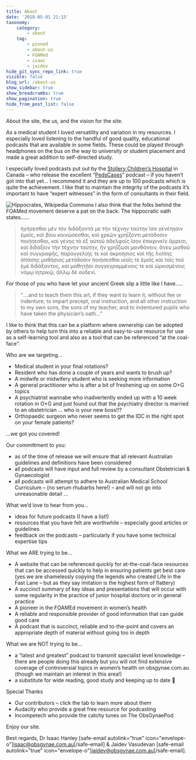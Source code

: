 ```yaml
---
title: About
date: '2018-05-01 21:15'
taxonomy:
    category:
        - about
    tag:
        - pinned
        - about-us
        - FOAMed
        - isaac
        - jaidev
hide_git_sync_repo_link: true
visible: false
blog_url: /about-us
show_sidebar: true
show_breadcrumbs: true
show_pagination: true
hide_from_post_list: false
---
```


About the site, the us, and the vision for the site.

As a medical student I loved versatility and variation in my resources. I especially loved listening to the handful of good quality, educational podcasts that are available in some fields. These could be played through headphones on the bus on the way to university or student placement and made a great addition to self-directed study.

I especially loved podcasts put out by the [Stollery Children’s Hospital](https://www.stollerykids.com/) in Canada – who release the excellent “[PedsCases](https://www.pedscases.com/)” podcast – if you haven’t got into that yet… I recommend it and they are up to 100 podcasts which is quite the achievement. I like that to maintain the integrity of the podcasts it’s important to have “expert witnesses” in the form of consultants in their field.

![ Hippocrates, Wikipedia Commons](/media/Hippocrates.jpg?resize=200&classes=caption,figure-right "Hippocrates, Wikipedia Commons") I also think that the folks behind the FOAMed movement deserve a pat on the back. The hippocratic oath states……
> ἡγήσεσθαι μὲν τὸν διδάξαντά με τὴν τέχνην ταύτην ἴσα γενέτῃσιν ἐμοῖς, καὶ βίου κοινώσεσθαι, καὶ χρεῶν χρηΐζοντι μετάδοσιν ποιήσεσθαι, καὶ γένος τὸ ἐξ αὐτοῦ ἀδελφοῖς ἴσον ἐπικρινεῖν ἄρρεσι, καὶ διδάξειν τὴν τέχνην ταύτην, ἢν χρηΐζωσι μανθάνειν, ἄνευ μισθοῦ καὶ συγγραφῆς, παραγγελίης τε καὶ ἀκροήσιος καὶ τῆς λοίπης ἁπάσης μαθήσιος μετάδοσιν ποιήσεσθαι υἱοῖς τε ἐμοῖς καὶ τοῖς τοῦ ἐμὲ διδάξαντος, καὶ μαθητῇσι συγγεγραμμένοις τε καὶ ὡρκισμένοις νόμῳ ἰητρικῷ, ἄλλῳ δὲ οὐδενί.

For those of you who have let your ancient Greek slip a little like I have…..

> “….and to teach them this art, if they want to learn it, without fee or indenture; to impart precept, oral instruction, and all other instruction to my own sons, the sons of my teacher, and to indentured pupils who have taken the physician’s oath…”

I like to think that this can be a platform where ownership can be adopted by others to help turn this into a reliable and easy-to-use resource for use as a self-learning tool and also as a tool that can be referenced “at the coal-face”.

Who are we targeting…
* Medical student in your final rotations?
* Resident who has done a couple of years and wants to brush up?
* A midwife or midwifery student who is seeking more information
* A general practitioner who is after a bit of freshening up on some O+G topics
* A psychiatrist wannabe who inadvertently ended up with a 10 week rotation in O+G and just found out that the psychiatry director is married to an obstetrician … who is your new boss!!?
* Orthopaedic surgeon who never seems to get the IDC in the right spot on your female patients?

…we got you covered!

Our committment to you:
* as of the time of release we will ensure that all relevant Australian guidelines and definitions have been considered
* all podcasts will have input and full review by a consultant Obstetrician & Gynaecologist
* all podcasts will attempt to adhere to Australian Medical School Curriculum – (no serum rhubarbs here!) – and will not go into unreasonable detail …

What we’d love to hear from you…
* ideas for future podcasts (I have a list!)
* resources that you have felt are worthwhile – especially good articles or guidelines
* feedback on the podcasts – particularly if you have some technical expertise tips

What we ARE trying to be…
* A website that can be referenced quickly for at-the-coal-face resources that can be accessed quickly to help in ensuring patients get best care (yes we are shamelessly copying the legends who created Life in the Fast Lane – but as they say imitation is the highest form of flattery)
* A succinct summary of key ideas and presentations that will occur with some regularity in the practice of junior hospital doctors or in general practice
* A pioneer in the FOAMEd movement in women’s health
* A reliable and responsible provider of good information that can guide good care
* A podcast that is succinct, reliable and to-the-point and covers an appropriate depth of material without going too in depth

What we are NOT trying to be…
* a “latest and greatest” podcast to transmit specialist level knowledge – there are people doing this already but you will not find extensive coverage of controversial topics in women’s health on obsgynae.com.au (though we maintain an interest in this area!)
* a substitute for wide reading, good study and keeping up to date 🙂

Special Thanks
* Our contributors – click the tab to learn more about them
* Audacity who provide a great free resource for podcasting
* Incompetech who provide the catchy tunes on The ObsGynaePod

Enjoy our site.

Best regards,
Dr Isaac Hanley [safe-email autolink="true" icon="envelope-o"]isaac@obsgynae.com.au[/safe-email] & Jaidev Vasudevan [safe-email autolink="true" icon="envelope-o"]jaidev@obsgynae.com.au[/safe-email].
